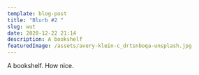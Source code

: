 ```yaml
---
template: blog-post
title: "Blurb #2 "
slug: wut
date: 2020-12-22 21:14
description: A bookshelf
featuredImage: /assets/avery-klein-c_drtsnboqa-unsplash.jpg
---
```

A bookshelf. How nice.